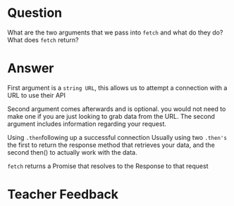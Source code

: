 # Question

What are the two arguments that we pass into `fetch` and what do they do? What does `fetch` return?

# Answer

First argument is a `string URL`, this allows us to attempt a connection with a URL to use their API

Second argument comes afterwards and is optional. you would not need to make one if you are just looking to grab data from the URL.
The second argument includes information regarding your request.

Using `.then`following up a successful connection
Usually using two `.then's`
the first to return the response method that retrieves your data, and the second then() to actually work with the data.

`fetch` returns a Promise that resolves to the Response to that request

# Teacher Feedback
